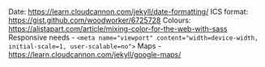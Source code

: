 Date: https://learn.cloudcannon.com/jekyll/date-formatting/
ICS format: https://gist.github.com/woodworker/6725728
Colours: https://alistapart.com/article/mixing-color-for-the-web-with-sass
Responsive needs - ```<meta name="viewport" content="width=device-width, initial-scale=1, user-scalable=no">```
Maps - https://learn.cloudcannon.com/jekyll/google-maps/

